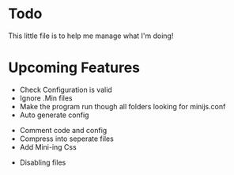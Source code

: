 # Todo

This little file is to help me manage what I'm doing!

# Upcoming Features 

+ Check Configuration is valid
+ Ignore .Min files 
+ Make the program run though all folders looking for minijs.conf
+ Auto generate config
- Comment code and config
- Compress into seperate files
- Add Mini-ing Css
+ Disabling files